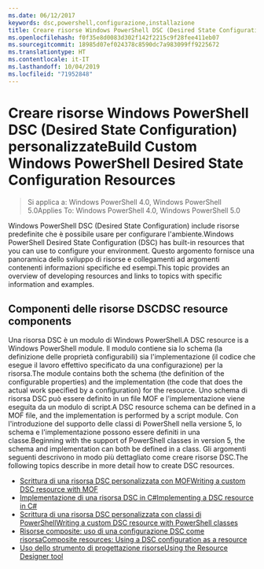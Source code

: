 ```yaml
---
ms.date: 06/12/2017
keywords: dsc,powershell,configurazione,installazione
title: Creare risorse Windows PowerShell DSC (Desired State Configuration) personalizzate
ms.openlocfilehash: f0f35e8d0083d302f142f2215c9f28fee411eb07
ms.sourcegitcommit: 18985d07ef024378c8590dc7a983099ff9225672
ms.translationtype: HT
ms.contentlocale: it-IT
ms.lasthandoff: 10/04/2019
ms.locfileid: "71952848"
---
```

# <a name="build-custom-windows-powershell-desired-state-configuration-resources"></a><span data-ttu-id="dee36-103">Creare risorse Windows PowerShell DSC (Desired State Configuration) personalizzate</span><span class="sxs-lookup"><span data-stu-id="dee36-103">Build Custom Windows PowerShell Desired State Configuration Resources</span></span>

> <span data-ttu-id="dee36-104">Si applica a: Windows PowerShell 4.0, Windows PowerShell 5.0</span><span class="sxs-lookup"><span data-stu-id="dee36-104">Applies To: Windows PowerShell 4.0, Windows PowerShell 5.0</span></span>

<span data-ttu-id="dee36-105">Windows PowerShell DSC (Desired State Configuration) include risorse predefinite che è possibile usare per configurare l'ambiente.</span><span class="sxs-lookup"><span data-stu-id="dee36-105">Windows PowerShell Desired State Configuration (DSC) has built-in resources that you can use to configure your environment.</span></span> <span data-ttu-id="dee36-106">Questo argomento fornisce una panoramica dello sviluppo di risorse e collegamenti ad argomenti contenenti informazioni specifiche ed esempi.</span><span class="sxs-lookup"><span data-stu-id="dee36-106">This topic provides an overview of developing resources and links to topics with specific information and examples.</span></span>

## <a name="dsc-resource-components"></a><span data-ttu-id="dee36-107">Componenti delle risorse DSC</span><span class="sxs-lookup"><span data-stu-id="dee36-107">DSC resource components</span></span>

<span data-ttu-id="dee36-108">Una risorsa DSC è un modulo di Windows PowerShell.</span><span class="sxs-lookup"><span data-stu-id="dee36-108">A DSC resource is a Windows PowerShell module.</span></span> <span data-ttu-id="dee36-109">Il modulo contiene sia lo schema (la definizione delle proprietà configurabili) sia l'implementazione (il codice che esegue il lavoro effettivo specificato da una configurazione) per la risorsa.</span><span class="sxs-lookup"><span data-stu-id="dee36-109">The module contains both the schema (the definition of the configurable properties) and the implementation (the code that does the actual work specified by a configuration) for the resource.</span></span> <span data-ttu-id="dee36-110">Uno schema di risorsa DSC può essere definito in un file MOF e l'implementazione viene eseguita da un modulo di script.</span><span class="sxs-lookup"><span data-stu-id="dee36-110">A DSC resource schema can be defined in a MOF file, and the implementation is performed by a script module.</span></span> <span data-ttu-id="dee36-111">Con l'introduzione del supporto delle classi di PowerShell nella versione 5, lo schema e l'implementazione possono essere definiti in una classe.</span><span class="sxs-lookup"><span data-stu-id="dee36-111">Beginning with the support of PowerShell classes in version 5, the schema and implementation can both be defined in a class.</span></span> <span data-ttu-id="dee36-112">Gli argomenti seguenti descrivono in modo più dettagliato come creare risorse DSC.</span><span class="sxs-lookup"><span data-stu-id="dee36-112">The following topics describe in more detail how to create DSC resources.</span></span>

* [<span data-ttu-id="dee36-113">Scrittura di una risorsa DSC personalizzata con MOF</span><span class="sxs-lookup"><span data-stu-id="dee36-113">Writing a custom DSC resource with MOF</span></span>](authoringResourceMOF.md)
* [<span data-ttu-id="dee36-114">Implementazione di una risorsa DSC in C#</span><span class="sxs-lookup"><span data-stu-id="dee36-114">Implementing a DSC resource in C#</span></span>](authoringResourceMofCS.md)
* [<span data-ttu-id="dee36-115">Scrittura di una risorsa DSC personalizzata con classi di PowerShell</span><span class="sxs-lookup"><span data-stu-id="dee36-115">Writing a custom DSC resource with PowerShell classes</span></span>](authoringResourceClass.md)
* [<span data-ttu-id="dee36-116">Risorse composite: uso di una configurazione DSC come risorsa</span><span class="sxs-lookup"><span data-stu-id="dee36-116">Composite resources: Using a DSC configuration as a resource</span></span>](authoringResourceComposite.md)
* [<span data-ttu-id="dee36-117">Uso dello strumento di progettazione risorse</span><span class="sxs-lookup"><span data-stu-id="dee36-117">Using the Resource Designer tool</span></span>](authoringResourceMofDesigner.md)
